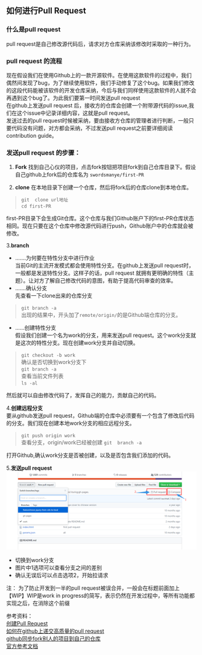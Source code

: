##  如何进行Pull Request  

###  什么是pull request 
pull request是自己修改源代码后，请求对方仓库采纳该修改时采取的一种行为。  
###  pull request 的流程  
现在假设我们在使用Github上的一款开源软件。在使用这款软件的过程中，我们偶然间发现了bug，为了继续使用软件，我们手动修复了这个bug。如果我们修改的这段代码能被该软件的开发仓库采纳，今后与我们同样使用这款软件的人就不会再遇到这个bug了。为此我们要第一时间发送pull request    
在github上发送pull request 后，接收方的仓库会创建一个附带源代码的issue,我们在这个issue中记录详细内容，这就是pull request。  
发送过去的pull request时候被采纳，要由接收方仓库的管理者进行判断，一般只要代码没有问题，对方都会采纳，不过发送pull request之前要详细阅读contribution guide。  
### 发送pull request 的步骤：  
1. **Fork**
找到自己心仪的项目，点击fork按钮把项目fork到自己仓库目录下。假设自己github上fork后的仓库名为	`swordsmanye/first-PR`

2. **clone**
在本地目录下创建一个仓库，然后将fork后的仓库clone到本地仓库。  
>  `git  clone url地址`   
>  `cd first-PR`  

first-PR目录下会生成Git仓库。这个仓库与我们Github账户下的first-PR仓库状态相同。现在只要在这个仓库中修改源代码进行push，Github账户中的仓库就会被修改。    

3.**branch**

-  .......为何要在特性分支中进行作业    
当前Git的主流开发模式都会使用特性分支。在github上发送pull request时，一般都是发送特性分支。这样子的话，pull request 就拥有更明确的特性（主题）。让对方了解自己修改代码的意图，有助于提高代码审查的效率。  
- .......确认分支   
先查看一下clone出来的仓库分支  

> `git branch -a`  
出现的结果中，开头加了`remote/origin/`的是Github端仓库的分支。  

- ......创建特性分支   
假设我们创建一个名为work的分支，用来发送pull request。这个work分支就是这次的特性分支。现在创建work分支并自动切换。  

> `git checkout -b work `  
> 确认是否切换到work分支下  
> `git branch -a `  
> 查看当前文件列表  
> `ls -al`  

然后就可以自由修改代码了，发挥自己的能力，贡献自己的代码。  

4.**创建远程分支**  
要从github发送pull request，Github端的仓库中必须要有一个包含了修改后代码的分支。我们现在创建本地work分支的相应远程分支。  

> `git push origin work`  
> 查看分支，origin/work已经被创建
> `git  branch -a `  

打开Github,确认work分支是否被创建，以及是否包含我们添加的代码。 

5.**发送pull request**  
![](images/3.png)

- 切换到work分支   
- 图片中1选项可以查看分支之间的差别  
-  确认无误后可以点击选项2，开始拉请求     


注： 为了防止开发到一半的pull request被误合并，一般会在标题前面加上【WIP】WIP是work in progress的简写，表示仍然在开发过程中，等所有功能都实现之后，在消除这个前缀  






参考资料：   
[创建Pull Request]()    
[如何在github上递交高质量的pull request](http://www.jianshu.com/p/47f8c85a0925)    
[github同步fork别人的项目到自己的仓库](https://segmentfault.com/a/1190000003703918)      
[官方参考文档](https://help.github.com/search/?utf8=%E2%9C%93&q=pull+request)   
